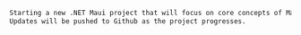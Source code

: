 ﻿```md
Starting a new .NET Maui project that will focus on core concepts of Maui.
Updates will be pushed to Github as the project progresses.
```
